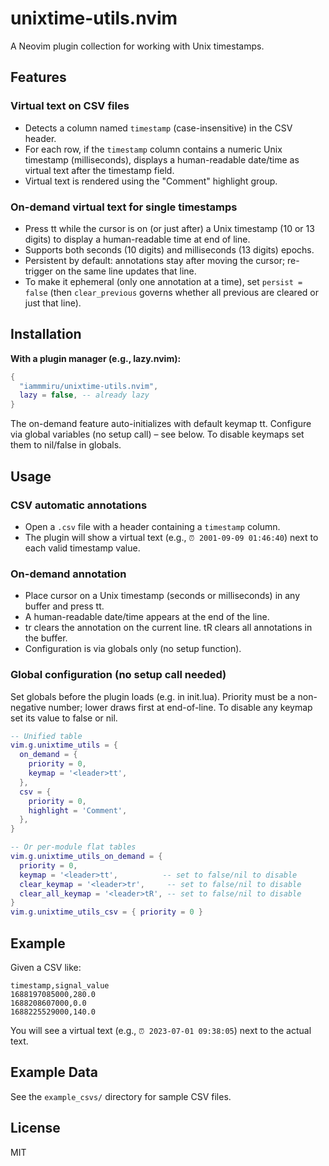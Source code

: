 # unixtime-utils.nvim

A Neovim plugin collection for working with Unix timestamps.

## Features

### Virtual text on CSV files
- Detects a column named `timestamp` (case-insensitive) in the CSV header.
- For each row, if the `timestamp` column contains a numeric Unix timestamp (milliseconds), displays a human-readable date/time as virtual text after the timestamp field.
- Virtual text is rendered using the "Comment" highlight group.

### On-demand virtual text for single timestamps
- Press <leader>tt while the cursor is on (or just after) a Unix timestamp (10 or 13 digits) to display a human-readable time at end of line.
- Supports both seconds (10 digits) and milliseconds (13 digits) epochs.
- Persistent by default: annotations stay after moving the cursor; re-trigger on the same line updates that line.
- To make it ephemeral (only one annotation at a time), set `persist = false` (then `clear_previous` governs whether all previous are cleared or just that line).

## Installation

**With a plugin manager (e.g., lazy.nvim):**
```lua
{
  "iammmiru/unixtime-utils.nvim",
  lazy = false, -- already lazy
}
```

The on-demand feature auto-initializes with default keymap <leader>tt. Configure via global variables (no setup call) – see below. To disable keymaps set them to nil/false in globals.

## Usage

### CSV automatic annotations
- Open a `.csv` file with a header containing a `timestamp` column.
- The plugin will show a virtual text (e.g., `⏰ 2001-09-09 01:46:40`) next to each valid timestamp value.

### On-demand annotation
- Place cursor on a Unix timestamp (seconds or milliseconds) in any buffer and press <leader>tt.
- A human-readable date/time appears at the end of the line.
- <leader>tr clears the annotation on the current line. <leader>tR clears all annotations in the buffer.
- Configuration is via globals only (no setup function).

### Global configuration (no setup call needed)
Set globals before the plugin loads (e.g. in init.lua). Priority must be a non-negative number; lower draws first at end-of-line. To disable any keymap set its value to false or nil.
```lua
-- Unified table
vim.g.unixtime_utils = {
  on_demand = {
    priority = 0,
    keymap = '<leader>tt',
  },
  csv = {
    priority = 0,
    highlight = 'Comment',
  },
}

-- Or per-module flat tables
vim.g.unixtime_utils_on_demand = {
  priority = 0,
  keymap = '<leader>tt',          -- set to false/nil to disable
  clear_keymap = '<leader>tr',     -- set to false/nil to disable
  clear_all_keymap = '<leader>tR', -- set to false/nil to disable
}
vim.g.unixtime_utils_csv = { priority = 0 }
```

## Example
Given a CSV like:
```csv
timestamp,signal_value
1688197085000,280.0
1688208607000,0.0
1688225529000,140.0
```
You will see a virtual text (e.g., `⏰ 2023-07-01 09:38:05`) next to the actual
text.

## Example Data
See the `example_csvs/` directory for sample CSV files.

## License
MIT
